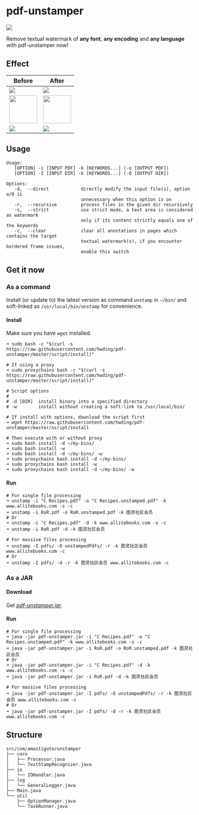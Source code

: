 # pdf-unstamper
![](https://img.shields.io/badge/Powered%20by-Apache%20PDFBox-blue.svg?style=flat-square)

Remove textual watermark of **any font**, **any encoding** and **any language** with pdf-unstamper now!

## Effect
<table>
<thead>
<tr>
<th>Before</th>
<th>After</th>
</tr>
</thead>
<tbody>
<tr>
<td><img src="https://github.com/hwding/pdf-unstamper/blob/master/art/before.png"></td>
<td><img src="https://github.com/hwding/pdf-unstamper/blob/master/art/after.png"></td>
</tr>
<tr>
<td><img height="75" src="https://github.com/hwding/pdf-unstamper/blob/master/art/before-frame.png"></td>
<td><img height="75" src="https://github.com/hwding/pdf-unstamper/blob/master/art/after-frame.png"></td>
</tr>
<tr>
<td><img src="https://github.com/hwding/pdf-unstamper/blob/master/art/before-ituring.png"></td>
<td><img src="https://github.com/hwding/pdf-unstamper/blob/master/art/after-ituring.png"></td>
</tr>
</tbody>
</table>

## Usage
```
Usage:
   [OPTION] -i [INPUT PDF] -k [KEYWORDS...] (-o [OUTPUT PDF])
   [OPTION] -I [INPUT DIR] -k [KEYWORDS...] (-O [OUTPUT DIR])

Options:
   -d,  --direct            directly modify the input file(s), option o/O is
                            unnecessary when this option is on
   -r,  --recursive         process files in the given dir recursively
   -s,  --strict            use strict mode, a text area is considered as watermark
                            only if its content strictly equals one of the keywords
   -c,  --clear             clear all annotations in pages which contains the target
                            textual watermark(s), if you encounter bordered frame issues,
                            enable this switch
```

## Get it now
### As a command
Install (or update to) the latest version as command `unstamp` in `~/bin/` and soft-linked as `/usr/local/bin/unstamp` for convenience.
#### Install
Make sure you have `wget` installed.
```shell
➜ sudo bash -c "$(curl -s https://raw.githubusercontent.com/hwding/pdf-unstamper/master/script/install)"

# If using a proxy
➜ sudo proxychains bash -c "$(curl -s https://raw.githubusercontent.com/hwding/pdf-unstamper/master/script/install)"

# Script options
#
# -d [DIR]  install binary into a specified directory
# -w        install without creating a soft-link to /usr/local/bin/

# If install with options, download the script first
➜ wget https://raw.githubusercontent.com/hwding/pdf-unstamper/master/script/install

# Then execute with or without proxy
➜ sudo bash install -d ~/my-bins/
➜ sudo bash install -w
➜ sudo bash install -d ~/my-bins/ -w
➜ sudo proxychains bash install -d ~/my-bins/
➜ sudo proxychains bash install -w
➜ sudo proxychains bash install -d ~/my-bins/ -w
```
#### Run
```shell
# For single file processing
➜ unstamp -i "C Recipes.pdf" -o "C Recipes.unstamped.pdf" -k www.allitebooks.com -s -c
➜ unstamp -i RoR.pdf -o RoR.unstamped.pdf -k 图灵社区会员
# Or
➜ unstamp -i "C Recipes.pdf" -d -k www.allitebooks.com -s -c
➜ unstamp -i RoR.pdf -d -k 图灵社区会员
 
# For massive files processing
➜ unstamp -I pdfs/ -O unstampedPdfs/ -r -k 图灵社区会员 www.allitebooks.com -c
# Or
➜ unstamp -I pdfs/ -d -r -k 图灵社区会员 www.allitebooks.com -c
```

### As a JAR
#### Download
Get [*pdf-unstamper.jar*](https://github.com/hwding/pdf-unstamper/releases).
#### Run
```shell
# For single file processing
➜ java -jar pdf-unstamper.jar -i "C Recipes.pdf" -o "C Recipes.unstamped.pdf" -k www.allitebooks.com -s -c
➜ java -jar pdf-unstamper.jar -i RoR.pdf -o RoR.unstamped.pdf -k 图灵社区会员
# Or
➜ java -jar pdf-unstamper.jar -i "C Recipes.pdf" -d -k www.allitebooks.com -s -c
➜ java -jar pdf-unstamper.jar -i RoR.pdf -d -k 图灵社区会员
 
# For massive files processing
➜ java -jar pdf-unstamper.jar -I pdfs/ -O unstampedPdfs/ -r -k 图灵社区会员 www.allitebooks.com -c
# Or
➜ java -jar pdf-unstamper.jar -I pdfs/ -d -r -k 图灵社区会员 www.allitebooks.com -c
```
## Structure
```
src/com/amastigote/unstamper
├── core
│   ├── Processor.java
│   └── TextStampRecognizer.java
├── io
│   └── IOHandler.java
├── log
│   └── GeneralLogger.java
├── Main.java
└── util
    ├── OptionManager.java
    └── TaskRunner.java
```
